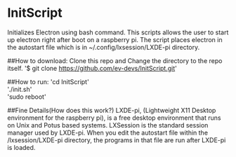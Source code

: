 # InitScript
Initializes Electron using bash command. This scripts allows the user to start up electron right after boot on a raspberry pi. The script places electron in the autostart file which is in  ~/.config/lxsession/LXDE-pi directory.

##How to download:
Clone this repo and Change the directory to the repo itself.
'$ git clone https://github.com/ev-devs/InitScript.git'

##How to run: 
'cd InitScript'<br />
'./init.sh' <br />
'sudo reboot' <br />

##Fine Details(How does this work?)
LXDE-pi, (Lightweight X11 Desktop environment for the raspberry pi), is a free desktop environment that runs on Unix and Potus based systems. LXSession is the standard session manager used by LXDE-pi. When you edit the autostart file within the /lxsession/LXDE-pi directory, the programs in that file are run after LXDE-pi is loaded.


